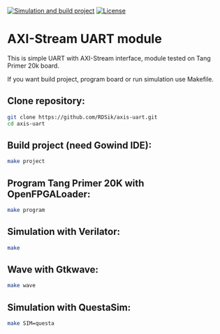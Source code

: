 [![Simulation and build project](https://github.com/RDSik/axis-uart/actions/workflows/main.yml/badge.svg?branch=master)](https://github.com/RDSik/axis-uart/actions/workflows/main.yml)
[![License](https://img.shields.io/badge/license-MIT-green.svg)](https://github.com/RDSik/axis-uart/blob/master/LICENSE.txt)

# AXI-Stream UART module

This is simple UART with AXI-Stream interface, module tested on Tang Primer 20k board. 

If you want build project, program board or run simulation use Makefile. 

## Clone repository:
```bash
git clone https://github.com/RDSik/axis-uart.git
cd axis-uart
```

## Build project (need Gowind IDE):
```bash
make project
```

## Program Tang Primer 20K with OpenFPGALoader:
```bash
make program
```

## Simulation with Verilator:
```bash
make
```

## Wave with Gtkwave:
```bash
make wave
```

## Simulation  with QuestaSim:
```bash
make SIM=questa
```
